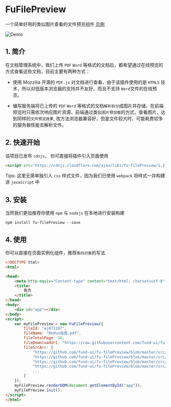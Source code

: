 # FuFilePreview

一个简单好用的类似图片查看的文件预览组件 [示例](https://fund-ui.github.io/fu-filePreview/dist/index.html)

![Demo](./src/asset/demo.gif)

## 1. 简介

在文档管理系统中，我们上传 `PDF` `Word` 等格式的文档后，都希望通过在线预览的方式查看这些文档，目前主要有两种方式：

- 使用 Mozzilia 开源的 `PDF.js` 对文档进行查看，由于该插件使用的是 `HTML5` 技术，所以对低版本浏览器的支持并不友好，而且不支持 `Word`文件的在线预览。

- 编写服务端将已上传的 `PDF` `Word` 等格式的文档`解析拆分`成图片并存储，在前端预览时只需依次响应图片资源，前端通过类似`图片预加载`的方式，查看图片，达到同样的`文件预览效果`, 改方法浏览器兼容好，但是文件较大时，可能耗费较多的服务器性能去解析文件。

## 2. 快速开始

该项目已发布 `cdnjs`， 你可直接将插件引入页面使用

``` html
<script src="https://cdnjs.cloudflare.com/ajax/libs/fu-filePreview/1.2.0/fu-filePreview.min.js"></script>
```
Tips: 这里无需单独引入 `css` 样式文件，因为我们已使用 `webpack` 将样式一并构建进 `javascript` 中

## 3. 安装

当然我们更加推荐你使用 `npm` 与 `nodejs` 在本地进行安装构建

``` npm
npm install fu-filePreview --save
```

## 4. 使用

你可以直接在页面实例化组件，推荐`面向对象`的写法

``` html
<!DOCTYPE html>
<html>

<head>
    <meta http-equiv="Content-type" content="text/html; charset=utf-8" />
    <title>
        首页
    </title>
</head>
<body>
    <div id="app"></div>
</body>
<script>
    var myFilePreview = new FuFilePreview({
        fileId: "wj871287",
        fileName: "Redux指南.pdf",
        fileTotalPage: 50,
        fileDownloadUrl: "https://raw.githubusercontent.com/fund-ui/fu-filePreview/d570800bf87a87c464c4a266e58a933b71fb524a/src/asset/redux-in-chinese.pdf",
        fileSrcArr: [
            "https://github.com/fund-ui/fu-filePreview/blob/master/src/asset/img/1.jpeg",
            "https://github.com/fund-ui/fu-filePreview/blob/master/src/asset/img/2.jpeg",
            "https://github.com/fund-ui/fu-filePreview/blob/master/src/asset/img/3.jpeg",
            "https://github.com/fund-ui/fu-filePreview/blob/master/src/asset/img/4.jpeg",
            ...
        ]
    });
    myFilePreview.renderDOM(document.getElementById("app"));
    myFilePreview.init();
</script>
</html>
```



